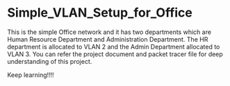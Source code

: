 # Simple_VLAN_Setup_for_Office

This is the simple Office network and it has two departments which are Human Resource Department and Administration Department. The HR department is allocated to VLAN 2 and the Admin Department allocated to VLAN 3. You can refer the project document and packet tracer file for deep understanding of this project.

Keep learning!!!!
